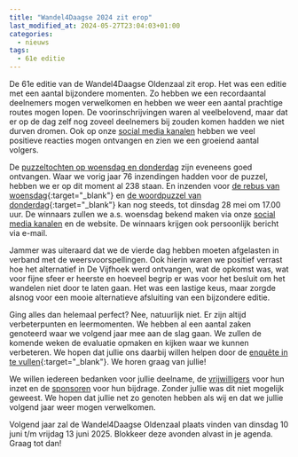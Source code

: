 ```yaml
---
title: "Wandel4Daagse 2024 zit erop"
last_modified_at: 2024-05-27T23:04:03+01:00
categories:
  - nieuws
tags:
  - 61e editie
---
```


De 61e editie van de Wandel4Daagse Oldenzaal zit erop. Het was een editie met een aantal bijzondere momenten. Zo hebben we een recordaantal deelnemers mogen verwelkomen en hebben we weer een aantal prachtige routes mogen lopen. De voorinschrijvingen waren al veelbelovend, maar dat er op de dag zelf nog zoveel deelnemers bij zouden komen hadden we niet durven dromen. Ook op onze [social media kanalen](/socials) hebben we veel positieve reacties mogen ontvangen en zien we een groeiend aantal volgers.  

De [puzzeltochten op woensdag en donderdag](/winacties) zijn eveneens goed ontvangen. Waar we vorig jaar 76 inzendingen hadden voor de puzzel, hebben we er op dit moment al 238 staan. En inzenden voor [de rebus van woensdag](https://forms.microsoft.com/e/Hv5vQy0H3U){:target="_blank"} en [de woordpuzzel van donderdag](https://forms.microsoft.com/e/ARxC2Ru2Z4){:target="_blank"} kan nog steeds, tot dinsdag 28 mei om 17.00 uur. De winnaars zullen we a.s. woensdag bekend maken via onze [social media kanalen](/socials) en de website. De winnaars krijgen ook persoonlijk bericht via e-mail.  

Jammer was uiteraard dat we de vierde dag hebben moeten afgelasten in verband met de weersvoorspellingen. Ook hierin waren we positief verrast hoe het alternatief in De Vijfhoek werd ontvangen, wat de opkomst was, wat voor fijne sfeer er heerste en hoeveel begrip er was voor het besluit om het wandelen niet door te laten gaan. Het was een lastige keus, maar zorgde alsnog voor een mooie alternatieve afsluiting van een bijzondere editie.  

Ging alles dan helemaal perfect? Nee, natuurlijk niet. Er zijn altijd verbeterpunten en leermomenten. We hebben al een aantal zaken genoteerd waar we volgend jaar mee aan de slag gaan. We zullen de komende weken de evaluatie opmaken en kijken waar we kunnen verbeteren. We hopen dat jullie ons daarbij willen helpen door de [enquête in te vullen](https://forms.microsoft.com/e/nVT5gEB32W){:target="_blank"}. We horen graag van jullie!  

We willen iedereen bedanken voor jullie deelname, de [vrijwilligers](/organisatie/vrijwilligers) voor hun inzet en de [sponsoren](/sponsoren) voor hun bijdrage. Zonder jullie was dit niet mogelijk geweest. We hopen dat jullie net zo genoten hebben als wij en dat we jullie volgend jaar weer mogen verwelkomen.  

Volgend jaar zal de Wandel4Daagse Oldenzaal plaats vinden van dinsdag 10 juni t/m vrijdag 13 juni 2025. Blokkeer deze avonden alvast in je agenda. Graag tot dan!  